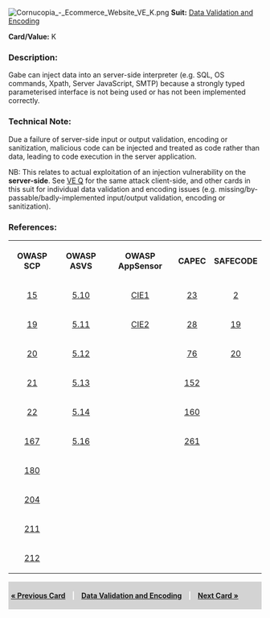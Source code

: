 ![Cornucopia_-_Ecommerce_Website_VE_K.png](Cornucopia_-_Ecommerce_Website_VE_K.png
"Cornucopia_-_Ecommerce_Website_VE_K.png") **Suit:** [Data Validation
and Encoding](Cornucopia_-_Ecommerce_Website_-_VE "wikilink")

**Card/Value:** K

### Description:

Gabe can inject data into an server-side interpreter (e.g. SQL, OS
commands, Xpath, Server JavaScript, SMTP) because a strongly typed
parameterised interface is not being used or has not been implemented
correctly.

### Technical Note:

Due a failure of server-side input or output validation, encoding or
sanitization, malicious code can be injected and treated as code rather
than data, leading to code execution in the server application.

NB: This relates to actual exploitation of an injection vulnerability on
the **server-side**. See [VE
Q](Cornucopia_-_Ecommerce_Website_-_VE_Q "wikilink") for the same attack
client-side, and other cards in this suit for individual data validation
and encoding issues (e.g. missing/by-passable/badly-implemented
input/output validation, encoding or sanitization).

### References:

<table class="wikitable" style="text-align:center;">

<tr>

<th>

OWASP SCP

</th>

<th>

OWASP ASVS

</th>

<th>

OWASP AppSensor

</th>

<th>

CAPEC

</th>

<th>

SAFECODE

</th>

</tr>

<tr>

<td>

[15](OWASP_Secure_Coding_Practices_Checklist#15 "wikilink")

</td>

<td>

[5.10](OWASP_Application_Security_Verification_Standard#5.10 "wikilink")

</td>

<td>

[CIE1](AppSensor_DetectionPoints#CIE1 "wikilink")

</td>

<td>

[23](https://capec.mitre.org/data/definitions/23.html)

</td>

<td>

[2](SAFECode_Practical_Security_Stories#2 "wikilink")

</td>

</tr>

<tr>

<td>

[19](OWASP_Secure_Coding_Practices_Checklist#19 "wikilink")

</td>

<td>

[5.11](OWASP_Application_Security_Verification_Standard#5.11 "wikilink")

</td>

<td>

[CIE2](AppSensor_DetectionPoints#CIE2 "wikilink")

</td>

<td>

[28](https://capec.mitre.org/data/definitions/28.html)

</td>

<td>

[19](SAFECode_Practical_Security_Stories#19 "wikilink")

</td>

</tr>

<tr>

<td>

[20](OWASP_Secure_Coding_Practices_Checklist#20 "wikilink")

</td>

<td>

[5.12](OWASP_Application_Security_Verification_Standard#5.12 "wikilink")

</td>

<td>

</td>

<td>

[76](https://capec.mitre.org/data/definitions/76.html)

</td>

<td>

[20](SAFECode_Practical_Security_Stories#20 "wikilink")

</td>

</tr>

<tr>

<td>

[21](OWASP_Secure_Coding_Practices_Checklist#21 "wikilink")

</td>

<td>

[5.13](OWASP_Application_Security_Verification_Standard#5.13 "wikilink")

</td>

<td>

</td>

<td>

[152](https://capec.mitre.org/data/definitions/152.html)

</td>

<td>

</td>

</tr>

<tr>

<td>

[22](OWASP_Secure_Coding_Practices_Checklist#22 "wikilink")

</td>

<td>

[5.14](OWASP_Application_Security_Verification_Standard#5.14 "wikilink")

</td>

<td>

</td>

<td>

[160](https://capec.mitre.org/data/definitions/160.html)

</td>

<td>

</td>

</tr>

<tr>

<td>

[167](OWASP_Secure_Coding_Practices_Checklist#167 "wikilink")

</td>

<td>

[5.16](OWASP_Application_Security_Verification_Standard#5.16 "wikilink")

</td>

<td>

</td>

<td>

[261](https://capec.mitre.org/data/definitions/261.html)

</td>

<td>

</td>

</tr>

<tr>

<td>

[180](OWASP_Secure_Coding_Practices_Checklist#180 "wikilink")

</td>

<td>

</td>

<td>

</td>

<td>

</td>

<td>

</td>

</tr>

<tr>

<td>

[204](OWASP_Secure_Coding_Practices_Checklist#204 "wikilink")

</td>

<td>

</td>

<td>

</td>

<td>

</td>

<td>

</td>

</tr>

<tr>

<td>

[211](OWASP_Secure_Coding_Practices_Checklist#211 "wikilink")

</td>

<td>

</td>

<td>

</td>

<td>

</td>

<td>

</td>

</tr>

<tr>

<td>

[212](OWASP_Secure_Coding_Practices_Checklist#212 "wikilink")

</td>

<td>

</td>

<td>

</td>

<td>

</td>

<td>

</td>

</tr>

</table>

<div style="padding:5px;background:LightGray;color:White;font-weight:bold;">

[« Previous Card](Cornucopia_-_Ecommerce_Website_-_VE_Q "wikilink")
<span style="padding-left:10px;padding-right:10px;"> |</span> [Data
Validation and Encoding](Cornucopia_-_Ecommerce_Website_-_VE "wikilink")
<span style="padding-left:10px;padding-right:10px;"> |</span> [Next Card
»](Cornucopia_-_Ecommerce_Website_-_VE_A "wikilink")

</div>